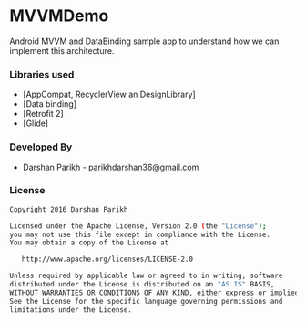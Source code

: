 # MVVMDemo
Android MVVM and DataBinding sample app to understand how we can implement this architecture.

### Libraries used
- [AppCompat, RecyclerView an DesignLibrary]
- [Data binding]
- [Retrofit 2]
- [Glide]

### Developed By
- Darshan Parikh - [parikhdarshan36@gmail.com](mailto:parikhdarshan36@gmail.com)

### License

```sh
Copyright 2016 Darshan Parikh

Licensed under the Apache License, Version 2.0 (the "License");
you may not use this file except in compliance with the License.
You may obtain a copy of the License at

   http://www.apache.org/licenses/LICENSE-2.0

Unless required by applicable law or agreed to in writing, software
distributed under the License is distributed on an "AS IS" BASIS,
WITHOUT WARRANTIES OR CONDITIONS OF ANY KIND, either express or implied.
See the License for the specific language governing permissions and
limitations under the License.
```
